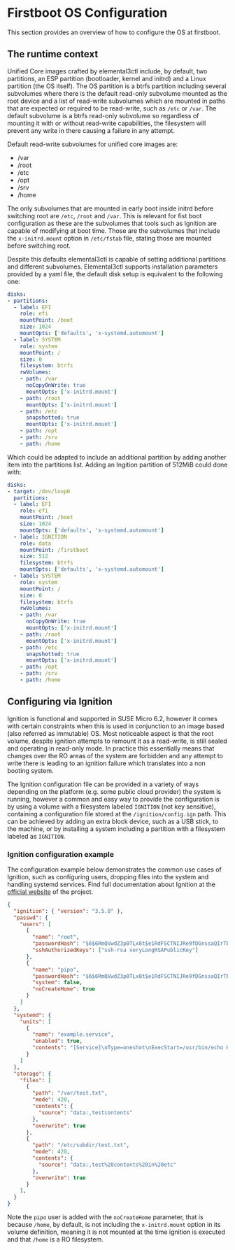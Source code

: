 # Firstboot OS Configuration

This section provides an overview of how to configure the OS at firstboot.

## The runtime context

Unified Core images crafted by elemental3ctl include, by default, two partitions, an ESP partition
(bootloader, kernel and initrd) and a Linux partition (the OS itself). The OS partition is a btrfs
partition including several subvolumes where there is the default read-only subvolume mounted as the
root device and a list of read-write subvolumes which are mounted in paths that are expected or required
to be read-write, such as `/etc` or `/var`. The default subvolume is a btrfs read-only subvolume so
regardless of mounting it with or without read-write capabilities, the filesystem will prevent any write
in there causing a failure in any attempt.

Default read-write subvolumes for unified core images are:

* /var
* /root
* /etc
* /opt
* /srv
* /home

The only subvolumes that are mounted in early boot inside initrd before switching root are `/etc`, `/root`
and `/var`. This is relevant for fist boot configuration as these are the subvolumes that tools such as
Ignition are capable of modifying at boot time. Those are the subvolumes that include the `x-initrd.mount`
option in `/etc/fstab` file, stating those are mounted before switching root.

Despite this defaults elemental3ctl is capable of setting additional partitions and different subvolumes.
Elemental3ctl supports installation parameters provided by a yaml file, the default disk setup is
equivalent to the following one:

```yaml
disks:
- partitions:
  - label: EFI
    role: efi
    mountPoint: /boot
    size: 1024
    mountOpts: ['defaults', 'x-systemd.automount']
  - label: SYSTEM
    role: system
    mountPoint: /
    size: 0
    filesystem: btrfs
    rwVolumes:
    - path: /var
      noCopyOnWrite: true
      mountOpts: ['x-initrd.mount']
    - path: /root
      mountOpts: ['x-initrd.mount']
    - path: /etc
      snapshotted: true
      mountOpts: ['x-initrd.mount']
    - path: /opt
    - path: /srv
    - path: /home
```

Which could be adapted to include an additional partition by adding another item into the partitions
list. Adding an Ingition partition of 512MiB could done with:

```yaml
disks:
- target: /dev/loop0
  partitions:
  - label: EFI
    role: efi
    mountPoint: /boot
    size: 1024
    mountOpts: ['defaults', 'x-systemd.automount']
  - label: IGNITION
    role: data
    mountPoint: /firstboot
    size: 512
    filesystem: btrfs
    mountOpts: ['defaults', 'x-systemd.automount']
  - label: SYSTEM
    role: system
    mountPoint: /
    size: 0
    filesystem: btrfs
    rwVolumes:
    - path: /var
      noCopyOnWrite: true
      mountOpts: ['x-initrd.mount']
    - path: /root
      mountOpts: ['x-initrd.mount']
    - path: /etc
      snapshotted: true
      mountOpts: ['x-initrd.mount']
    - path: /opt
    - path: /srv
    - path: /home
```

## Configuring via Ignition

Ignition is functional and supported in SUSE Micro 6.2, however it comes with certain constraints when this
is used in conjunction to an image based (also referred as immutable) OS. Most noticeable aspect is that the
root volume, despite ignition attempts to remount it as a read-write, is still sealed and operating in read-only
mode. In practice this essentially means that changes over the RO areas of the system are forbidden and any
attempt to write there is leading to an ignition failure which translates into a non booting system.

The Ignition configuration file can be provided in a variety of ways depending on the platform (e.g. some
public cloud provider) the system is running, however a common and easy way to provide the configuration is by using a
volume with a filesystem labeled `IGNITION` (not key sensitive), containing a configuration file stored at the
`/ignition/config.ign` path. This can be achieved by adding an extra block device,
such as a USB stick, to the machine, or by installing a system including a partition with a filesystem labeled as `IGNITION`.

### Ignition configuration example

The configuration example below demonstrates the common use cases of Ignition, such as configuring users, dropping
files into the system and handling systemd services. Find full documentation about Ignition at the
[official website](https://coreos.github.io/ignition/) of the project.

```json
{
  "ignition": { "version": "3.5.0" },
  "passwd": {
    "users": [
      {
        "name": "root",
        "passwordHash": "$6$6RmQVwdZ3p0TLx8t$e1RdFSCTNIJRe9fDGnssaQIrTblBbApEE8PCu4FGS/1/PToT9g/GDT05RSF.Ijm6wKs8m3mApYPMw/.oUc0MS0",
        "sshAuthorizedKeys": ["ssh-rsa veryLongRSAPublicKey"]
      },
      {
        "name": "pipo",
        "passwordHash": "$6$6RmQVwdZ3p0TLx8t$e1RdFSCTNIJRe9fDGnssaQIrTblBbApEE8PCu4FGS/1/PToT9g/GDT05RSF.Ijm6wKs8m3mApYPMw/.oUc0MS0",
        "system": false,
        "noCreateHome": true
      }
    ]
  },
  "systemd": {
    "units": [
      {
        "name": "example.service",
        "enabled": true,
        "contents": "[Service]\nType=oneshot\nExecStart=/usr/bin/echo Hello World\n\n[Install]\nWantedBy=multi-user.target"
      }
    ]
  },
  "storage": {
    "files": [
      {
        "path": "/var/test.txt",
        "mode": 420,
        "contents": {
          "source": "data:,testcontents"
        },
        "overwrite": true
      },
      {
        "path": "/etc/subdir/test.txt",
        "mode": 420,
        "contents": {
          "source": "data:,test%20contents%20in%20etc"
        },
        "overwrite": true
      }
    ],
  }
}
```

Note the `pipo` user is added with the `noCreateHome` parameter, that is because `/home`, by default, is not including
the `x-initrd.mount` option in its volume definition, meaning it is not mounted at the time ignition is executed and
that `/home` is a RO filesystem.
